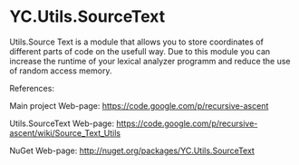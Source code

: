 YC.Utils.SourceText
===================

Utils.Source Text is a module that allows you to store coordinates of different parts of code on the usefull way. 
Due to this module you can increase the runtime of your lexical analyzer programm and reduce the use of random access memory.
	
References:

Main project Web-page: https://code.google.com/p/recursive-ascent

Utils.SourceText Web-page: https://code.google.com/p/recursive-ascent/wiki/Source_Text_Utils

NuGet Web-page: http://nuget.org/packages/YC.Utils.SourceText
